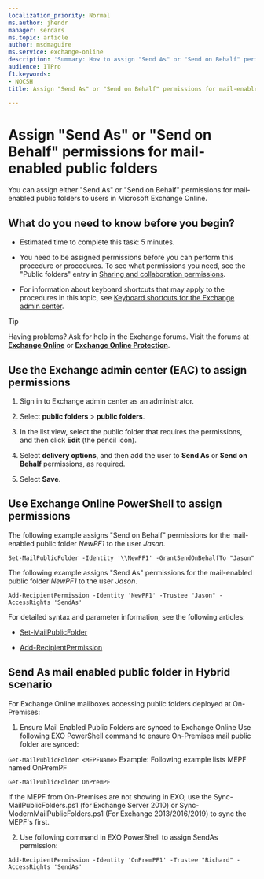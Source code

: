 ```yaml
---
localization_priority: Normal
ms.author: jhendr
manager: serdars
ms.topic: article
author: msdmaguire
ms.service: exchange-online
description: 'Summary: How to assign "Send As" or "Send on Behalf" permissions to your Exchange Online public folders.'
audience: ITPro
f1.keywords:
- NOCSH
title: Assign "Send As" or "Send on Behalf" permissions for mail-enabled public folders

---
```


# Assign "Send As" or "Send on Behalf" permissions for mail-enabled public folders

You can assign either "Send As" or "Send on Behalf" permissions for mail-enabled public folders to users in Microsoft Exchange Online.

## What do you need to know before you begin?

- Estimated time to complete this task: 5 minutes.

- You need to be assigned permissions before you can perform this procedure or procedures. To see what permissions you need, see the "Public folders" entry in [Sharing and collaboration permissions](../../../ExchangeServer/permissions/feature-permissions/sharing-and-collaboration-permissions.md).

- For information about keyboard shortcuts that may apply to the procedures in this topic, see [Keyboard shortcuts for the Exchange admin center](../../accessibility/keyboard-shortcuts-in-admin-center.md).

> [!TIP]
> Having problems? Ask for help in the Exchange forums. Visit the forums at [**Exchange Online**](/answers/topics/office-exchange-server-itpro.html) or [**Exchange Online Protection**](https://social.technet.microsoft.com/forums/forefront/home?forum=FOPE).

## Use the Exchange admin center (EAC) to assign permissions

1. Sign in to Exchange admin center as an administrator.

2. Select **public folders** \> **public folders**.

3. In the list view, select the public folder that requires the permissions, and then click **Edit** (the pencil icon).

4. Select **delivery options**, and then add the user to **Send As** or **Send on Behalf** permissions, as required.

5. Select **Save**.

## Use Exchange Online PowerShell to assign permissions

The following example assigns "Send on Behalf" permissions for the mail-enabled public folder *NewPF1* to the user *Jason*.

`Set-MailPublicFolder -Identity '\\NewPF1' -GrantSendOnBehalfTo "Jason"`

The following example assigns "Send As" permissions for the mail-enabled public folder *NewPF1* to the user *Jason*.

`Add-RecipientPermission -Identity 'NewPF1' -Trustee "Jason" -AccessRights 'SendAs'`

For detailed syntax and parameter information, see the following articles:

- [Set-MailPublicFolder](/powershell/module/exchange/set-mailpublicfolder)

- [Add-RecipientPermission](/powershell/module/exchange/add-recipientpermission)

## Send As mail enabled public folder in Hybrid scenario

For Exchange Online mailboxes accessing public folders deployed at On-Premises:

1) Ensure Mail Enabled Public Folders are synced to Exchange Online 
Use following EXO PowerShell command to ensure On-Premises mail public folder are synced:

`Get-MailPublicFolder <MEPFName>`
Example:
Following example lists MEPF named OnPremPF

`Get-MailPublicFolder OnPremPF`

If the MEPF from On-Premises are not showing in EXO, use the Sync-MailPublicFolders.ps1 (for Exchange Server 2010) or Sync-ModernMailPublicFolders.ps1 (For Exchange 2013/2016/2019) to sync the MEPF's first.

2) Use following command in EXO PowerShell to assign SendAs permission:

`Add-RecipientPermission -Identity 'OnPremPF1' -Trustee "Richard" -AccessRights 'SendAs'`